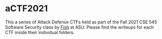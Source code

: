 # aCTF2021

This a series of Attack Defense CTFs held as part of the Fall 2021 CSE 545 Software Security class by [Fish](https://rev.fish/) at ASU.
Please find the writeups for each CTF inside their individual folders.
